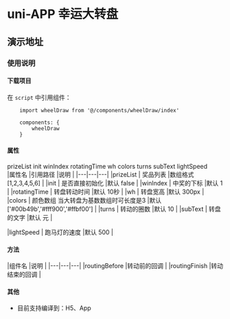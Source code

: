 # uni-APP 幸运大转盘
## 演示地址 
### 使用说明

#### 下载项目
在 ``script`` 中引用组件：

```
	import wheelDraw from '@/components/wheelDraw/index'

	components: {
		wheelDraw
	}
```

#### 属性
  prizeList    init  winIndex  rotatingTime  wh  colors   turns subText lightSpeed  
|属性名			|引用路径														|说明			      	|
|---|---|---|
|prizeList		| 奖品列表 														|数组格式 [1,2,3,4,5,6]  	|
|init			| 是否直接初始化 													|默认 false             	|
|winIndex		| 中奖的下标 													|默认 1             		|
|rotatingTime   | 转盘转动时间 													|默认 10秒             	|
|wh   			| 转盘宽高 													    |默认 300px             	|
|colors   		| 颜色数组 当大转盘为基数数组时可长度是3 							|默认 ['#00b49b','#fff900','#ffbf00']            	|
|turns   		| 转动的圈数  													|默认 10            	|
|subText   		| 转盘的文字  													|默认 元          	|

|lightSpeed     | 跑马灯的速度													|默认 500          	|

#### 方法
|组件名			|说明													|
|---|---|---|
|routingBefore		|转动前的回调					|
|routingFinish		|转动结束的回调				|

#### 其他

- 目前支持编译到：H5、App
